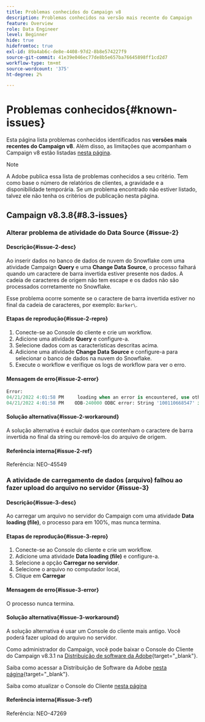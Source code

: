 ```yaml
---
title: Problemas conhecidos do Campaign v8
description: Problemas conhecidos na versão mais recente do Campaign
feature: Overview
role: Data Engineer
level: Beginner
hide: true
hidefromtoc: true
exl-id: 89a4ab6c-de8e-4408-97d2-8b8e574227f9
source-git-commit: 41e39e046ec77de8b5e657ba76645898ff1cd2d7
workflow-type: tm+mt
source-wordcount: '375'
ht-degree: 2%

---
```


# Problemas conhecidos{#known-issues}

Esta página lista problemas conhecidos identificados nas **versões mais recentes do Campaign v8**. Além disso, as limitações que acompanham o Campaign v8 estão listadas [nesta página](ac-guardrails.md).


>[!NOTE]
>
>A Adobe publica essa lista de problemas conhecidos a seu critério. Tem como base o número de relatórios de clientes, a gravidade e a disponibilidade temporária. Se um problema encontrado não estiver listado, talvez ele não tenha os critérios de publicação nesta página.

## Campaign v8.3.8{#8.3-issues}

### Alterar problema de atividade do Data Source {#issue-2}

#### Descrição{#issue-2-desc}

Ao inserir dados no banco de dados de nuvem do Snowflake com uma atividade Campaign **Query** e uma **Change Data Source**, o processo falhará quando um caractere de barra invertida estiver presente nos dados. A cadeia de caracteres de origem não tem escape e os dados não são processados corretamente no Snowflake.

Esse problema ocorre somente se o caractere de barra invertida estiver no final da cadeia de caracteres, por exemplo: `Barker\`.


#### Etapas de reprodução{#issue-2-repro}

1. Conecte-se ao Console do cliente e crie um workflow.
1. Adicione uma atividade **Query** e configure-a.
1. Selecione dados com as características descritas acima.
1. Adicione uma atividade **Change Data Source** e configure-a para selecionar o banco de dados na nuvem do Snowflake.
1. Execute o workflow e verifique os logs de workflow para ver o erro.


#### Mensagem de erro{#issue-2-error}

```sql
Error:
04/21/2022 4:01:58 PM     loading when an error is encountered, use other values such as 'SKIP_FILE' or 'CONTINUE' for the ON_ERROR option. For more information on loading options, please run 'info loading_data' in a SQL client. SQLState: 22000
04/21/2022 4:01:58 PM    ODB-240000 ODBC error: String '100110668547' is too long and would be truncated   File 'wkf1656797_21_1_3057430574#458516uploadPart0.chunk.gz', line 1, character 0   Row 90058, column "WKF1656797_21_1"["SCARRIER_ROUTE":13]   If you would like to continue
```

#### Solução alternativa{#issue-2-workaround}

A solução alternativa é excluir dados que contenham o caractere de barra invertida no final da string ou removê-los do arquivo de origem.


#### Referência interna{#issue-2-ref}

Referência: NEO-45549


### A atividade de carregamento de dados (arquivo) falhou ao fazer upload do arquivo no servidor {#issue-3}

#### Descrição{#issue-3-desc}

Ao carregar um arquivo no servidor do Campaign com uma atividade **Data loading (file)**, o processo para em 100%, mas nunca termina.

#### Etapas de reprodução{#issue-3-repro}

1. Conecte-se ao Console do cliente e crie um workflow.
1. Adicione uma atividade **Data loading (file)** e configure-a.
1. Selecione a opção **Carregar no servidor**.
1. Selecione o arquivo no computador local,
1. Clique em **Carregar**


#### Mensagem de erro{#issue-3-error}

O processo nunca termina.

#### Solução alternativa{#issue-3-workaround}

A solução alternativa é usar um Console do cliente mais antigo. Você poderá fazer upload do arquivo no servidor.

Como administrador do Campaign, você pode baixar o Console do Cliente do Campaign v8.3.1 na [Distribuição de software da Adobe](https://experience.adobe.com/#/downloads/content/software-distribution/en/campaign.html?1_group.propertyvalues.property=.%2Fjcr%3Acontent%2Fmetadata%2Fdc%3Aversion&1_group.propertyvalues.operation=equals&1_group.propertyvalues.0_values=target-version%3Acampaign%2F8&orderby=%40jcr%3Acontent%2Fjcr%3AlastModified&orderby.sort=desc&layout=list&p.offset=0&p.limit=4){target="_blank"}.

Saiba como acessar a Distribuição de Software da Adobe [nesta página](https://experienceleague.adobe.com/docs/experience-cloud/software-distribution/home.html?lang=pt-BR){target="_blank"}.

Saiba como atualizar o Console do Cliente [nesta página](connect.md)

#### Referência interna{#issue-3-ref}

Referência: NEO-47269

